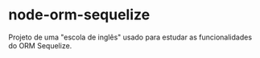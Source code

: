 # node-orm-sequelize
Projeto de uma "escola de inglês" usado para estudar as funcionalidades do ORM Sequelize.
